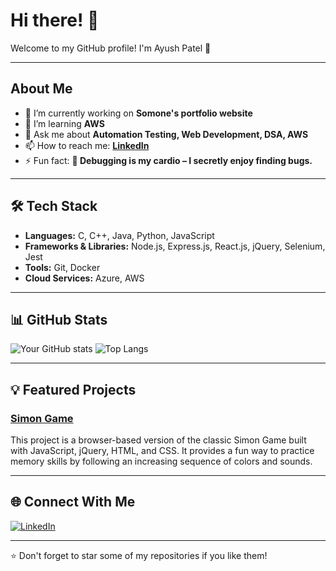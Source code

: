 # Hi there! 👋

Welcome to my GitHub profile! I'm Ayush Patel 🚀

---

## About Me
- 🔭 I’m currently working on **Somone's portfolio website**
- 🌱 I’m learning **AWS**
- 💬 Ask me about **Automation Testing, Web Development, DSA, AWS**
- 📫 How to reach me: **[LinkedIn](https://www.linkedin.com/in/ayush-patel-780884214/)**
- ⚡ Fun fact: **🐞 Debugging is my cardio – I secretly enjoy finding bugs.**

---

## 🛠️ Tech Stack
- **Languages:** C, C++, Java, Python, JavaScript
- **Frameworks & Libraries:** Node.js, Express.js, React.js, jQuery, Selenium, Jest
- **Tools:** Git, Docker
- **Cloud Services:** Azure, AWS

---

## 📊 GitHub Stats

![Your GitHub stats](https://github-readme-stats.vercel.app/api?username=AyPatel48&show_icons=true&theme=radical)
![Top Langs](https://github-readme-stats.vercel.app/api/top-langs/?username=AyPatel48&layout=compact&theme=radical)

---

## 💡 Featured Projects

### [Simon Game]([https://github.com/YourUsername/ProjectRepo](https://github.com/AyPatel48/Simon-Game))
This project is a browser-based version of the classic Simon Game built with JavaScript, jQuery, HTML, and CSS. It provides a fun way to practice memory skills by following an increasing sequence of colors and sounds.

---

## 🌐 Connect With Me
[![LinkedIn](https://img.shields.io/badge/LinkedIn-blue?logo=linkedin&style=plastic)](https://linkedin.com/in/ayush-patel-780884214/)

---

⭐️ Don't forget to star some of my repositories if you like them!


<!---
AyPatel48/AyPatel48 is a ✨ special ✨ repository because its `README.md` (this file) appears on your GitHub profile.
You can click the Preview link to take a look at your changes.
--->
